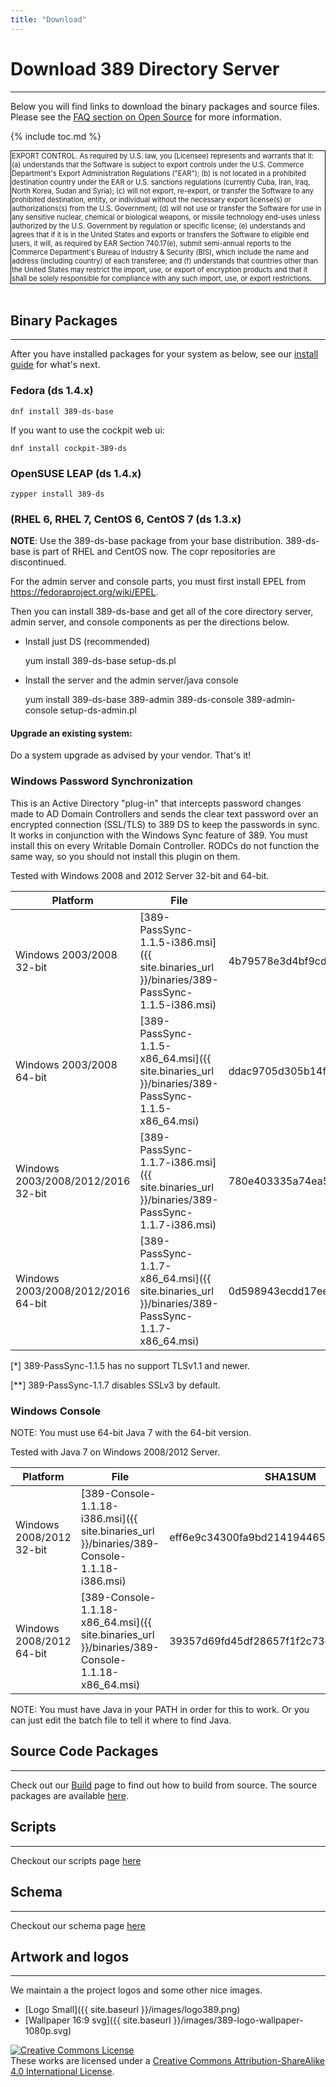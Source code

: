 ```yaml
---
title: "Download"
---
```


# Download 389 Directory Server
-------------------------------

Below you will find links to download the binary packages and source files. Please see the [FAQ section on Open Source](FAQ/faq.html#open-source) for more information.

{% include toc.md %}

<div style="text-align: left;">
<span style="display:inline-block;padding:1px;border:1px solid #000;font-size:80%;">
EXPORT CONTROL. As required by U.S. law, you (Licensee) represents and warrants that it: (a) understands that the Software is subject to export controls under the U.S. Commerce Department's Export Administration Regulations ("EAR"); (b) is not located in a prohibited destination country under the EAR or U.S. sanctions regulations (currently Cuba, Iran, Iraq, North Korea, Sudan and Syria); (c) will not export, re-export, or transfer the Software to any prohibited destination, entity, or individual without the necessary export license(s) or authorizations(s) from the U.S. Government; (d) will not use or transfer the Software for use in any sensitive nuclear, chemical or biological weapons, or missile technology end-uses unless authorized by the U.S. Government by regulation or specific license; (e) understands and agrees that if it is in the United States and exports or transfers the Software to eligible end users, it will, as required by EAR Section 740.17(e), submit semi-annual reports to the Commerce Department's Bureau of Industry & Security (BIS), which include the name and address (including country) of each transferee; and (f) understands that countries other than the United States may restrict the import, use, or export of encryption products and that it shall be solely responsible for compliance with any such import, use, or export restrictions.
</span>
</div>
<br>

## Binary Packages
------------------

After you have installed packages for your system as below, see our [install guide](/docs/389ds/howto/howto-install-389.html) for what's next.

### Fedora (ds 1.4.x)

    dnf install 389-ds-base

If you want to use the cockpit web ui:

    dnf install cockpit-389-ds

### OpenSUSE LEAP (ds 1.4.x)

    zypper install 389-ds

### (RHEL 6, RHEL 7, CentOS 6, CentOS 7 (ds 1.3.x)

**NOTE**: Use the 389-ds-base package from your base distribution.  389-ds-base is part of RHEL and CentOS now.  The copr repositories are discontinued.

For the admin server and console parts, you must first install EPEL from <https://fedoraproject.org/wiki/EPEL>.

Then you can install 389-ds-base and get all of the core directory server, admin server, and console components as per the directions below.

- Install just DS (recommended)

    yum install 389-ds-base
    setup-ds.pl

- Install the server and the admin server/java console

    yum install 389-ds-base 389-admin 389-ds-console 389-admin-console
    setup-ds-admin.pl

#### Upgrade an existing system:

Do a system upgrade as advised by your vendor. That's it!

### Windows Password Synchronization

This is an Active Directory "plug-in" that intercepts password changes made to AD Domain Controllers
and sends the clear text password over an encrypted connection (SSL/TLS) to 389 DS to keep the passwords
in sync. It works in conjunction with the Windows Sync feature of 389. You must install this on every
Writable Domain Controller. RODCs do not function the same way, so you should not install
this plugin on them.

Tested with Windows 2008 and 2012 Server 32-bit and 64-bit.

|Platform|File|SHA1SUM|SSLv3|>=TLSv1.1|
|--------|----|-------|-----|---------|
|Windows 2003/2008 32-bit|[389-PassSync-1.1.5-i386.msi]({{ site.binaries_url }}/binaries/389-PassSync-1.1.5-i386.msi)|4b79578e3d4bf9cdaada70e5c1212290a4e5ce3c|yes|no [*]|
|Windows 2003/2008 64-bit|[389-PassSync-1.1.5-x86\_64.msi]({{ site.binaries_url }}/binaries/389-PassSync-1.1.5-x86_64.msi)|ddac9705d305b14fa217af2f264d3529d3f3edb8|yes|no [*]|
|Windows 2003/2008/2012/2016 32-bit|[389-PassSync-1.1.7-i386.msi]({{ site.binaries_url }}/binaries/389-PassSync-1.1.7-i386.msi)|780e403335a74ea58dc097fb60fd481c8457e105|no [**]|yes|
|Windows 2003/2008/2012/2016 64-bit|[389-PassSync-1.1.7-x86\_64.msi]({{ site.binaries_url }}/binaries/389-PassSync-1.1.7-x86_64.msi)|0d598943ecdd17eeca2d66174de18d9885951699|no [**]|yes|

[*] 389-PassSync-1.1.5 has no support TLSv1.1 and newer.

[**] 389-PassSync-1.1.7 disables SSLv3 by default.

### Windows Console

NOTE: You must use 64-bit Java 7 with the 64-bit version.

Tested with Java 7 on Windows 2008/2012 Server.

|Platform|File|SHA1SUM|
|--------|----|-------|
|Windows 2008/2012 32-bit|[389-Console-1.1.18-i386.msi]({{ site.binaries_url }}/binaries/389-Console-1.1.18-i386.msi)|eff6e9c34300fa9bd2141944655925aaf5c0b431|
|Windows 2008/2012 64-bit|[389-Console-1.1.18-x86\_64.msi]({{ site.binaries_url }}/binaries/389-Console-1.1.18-x86_64.msi)|39357d69fd45df28657f1f2c73e23dbc552ecd31|

NOTE: You must have Java in your PATH in order for this to work. Or you can just edit the batch file to tell it where to find Java.


## Source Code Packages
-----------------------

Check out our [Build](development/building.html) page to find out how to build from source. The source packages are available [here](development/source.html).

## Scripts
----------

Checkout our scripts page [here](scripts.html)

## Schema
----------

Checkout our schema page [here](schema.html)

## Artwork and logos
--------------------

We maintain a the project logos and some other nice images. 


-   [Logo Small]({{ site.baseurl }}/images/logo389.png)
-   [Wallpaper 16:9 svg]({{ site.baseurl }}/images/389-logo-wallpaper-1080p.svg)

<a rel="license" href="http://creativecommons.org/licenses/by-sa/4.0/"><img alt="Creative Commons License" style="border-width:0" src="https://i.creativecommons.org/l/by-sa/4.0/88x31.png" /></a><br />These <span xmlns:dct="http://purl.org/dc/terms/" href="http://purl.org/dc/dcmitype/StillImage" rel="dct:type">works</span> are licensed under a <a rel="license" href="http://creativecommons.org/licenses/by-sa/4.0/">Creative Commons Attribution-ShareAlike 4.0 International License</a>.
